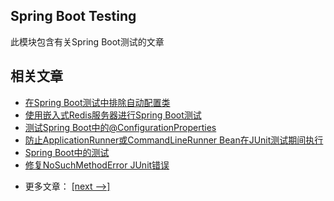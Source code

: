 ## Spring Boot Testing

此模块包含有关Spring Boot测试的文章

## 相关文章

+ [在Spring Boot测试中排除自动配置类](http://tu-yucheng.github.io/springboot/2023/05/12/spring-boot-exclude-auto-configuration-test.html)
+ [使用嵌入式Redis服务器进行Spring Boot测试](http://tu-yucheng.github.io/springboot/2023/05/12/spring-embedded-redis.html)
+ [测试Spring Boot中的@ConfigurationProperties](http://tu-yucheng.github.io/springboot/2023/05/12/spring-boot-testing-configurationproperties.html)
+ [防止ApplicationRunner或CommandLineRunner Bean在JUnit测试期间执行](http://tu-yucheng.github.io/springboot/2023/05/12/spring-junit-prevent-runner-beans-testing-execution.html)
+ [Spring Boot中的测试](http://tu-yucheng.github.io/springboot/2023/05/12/spring-boot-testing.html)
+ [修复NoSuchMethodError JUnit错误](http://tu-yucheng.github.io/springboot/2023/05/12/junit-nosuchmethoderror.html)

- 更多文章： [[next -->]](../spring-boot-testing-2/README.md)
